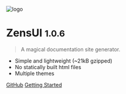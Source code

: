 ![logo](https://zens-pic.oss-cn-shenzhen.aliyuncs.com/static/space/zens-ui.log.svg)

# ZensUI <small>1.0.6</small>

> A magical documentation site generator.

- Simple and lightweight (~21kB gzipped)
- No statically built html files
- Multiple themes

[GitHub](https://github.com/ZensFE/ZensUI/)
[Getting Started](#what-is-zens-ui)